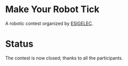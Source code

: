 # Make Your Robot Tick

A robotic contest organized by [ESIGELEC](http://esigelec.fr/en).

# Status

The contest is now closed; thanks to all the participants.
